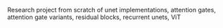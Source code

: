 Research project from scratch of unet implementations, attention gates, attention gate variants, residual blocks, recurrent unets, ViT
